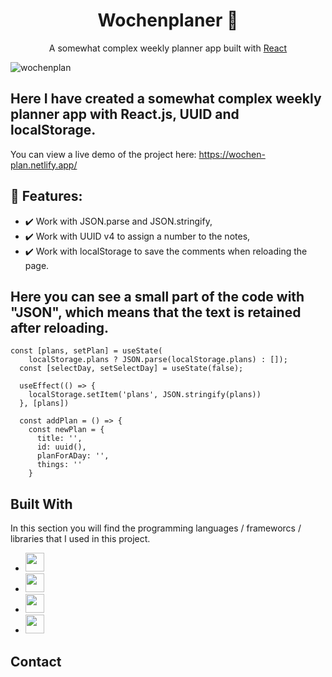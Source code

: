 <h1 align="center">Wochenplaner 📆</h1>  
<p align="center">
    A somewhat complex weekly planner app built with <a href="https://reactjs.org/">React</a>
</p>

![wochenplan](https://github.com/VampireNoob/Wochenplan/assets/128150500/7c2e9290-5c86-4511-8ee4-36158539aae4)


## Here I have created a somewhat complex weekly planner app with React.js, UUID and localStorage.

You can view a live demo of the project here: https://wochen-plan.netlify.app/

## 🙂 Features:

- ✔️ Work with JSON.parse and JSON.stringify,
- ✔️ Work with UUID v4 to assign a number to the notes,
- ✔️ Work with localStorage to save the comments when reloading the page.

## Here you can see a small part of the code with "JSON", which means that the text is retained after reloading.
````
const [plans, setPlan] = useState(
    localStorage.plans ? JSON.parse(localStorage.plans) : []);
  const [selectDay, setSelectDay] = useState(false);

  useEffect(() => {
    localStorage.setItem('plans', JSON.stringify(plans))
  }, [plans])

  const addPlan = () => {
    const newPlan = {
      title: '',
      id: uuid(),
      planForADay: '',
      things: ''
    }
````

## Built With

In this section you will find the programming languages ​​/ frameworcs / libraries that I used in this project.

* <img src="https://github.com/VampireNoob/Wedding-Wish-List/assets/128150500/c43e4d15-62e4-4254-a673-c4021fd4cf25" width="30">
* <img src="https://github.com/VampireNoob/Wedding-Wish-List/assets/128150500/e8f0b5ca-935a-45d1-b5c0-419f02ee83d4" width="30">
* <img src="https://github.com/VampireNoob/Wedding-Wish-List/assets/128150500/d1885e0d-bc56-480b-b104-b181b8c82cbf" width="30">
* <img src="https://github.com/VampireNoob/Wochenplan/assets/128150500/d7f67a61-e656-4ece-8297-2ca0c7a185d5" width="30">
## Contact
